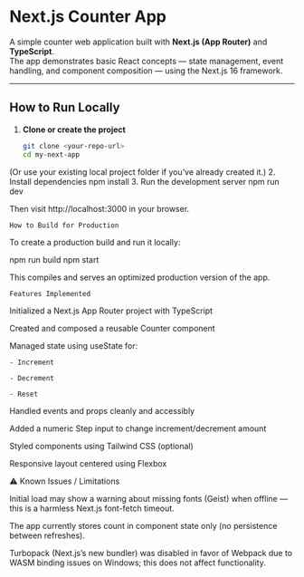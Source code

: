 # Next.js Counter App

A simple counter web application built with **Next.js (App Router)** and **TypeScript**.  
The app demonstrates basic React concepts — state management, event handling, and component composition — using the Next.js 16 framework.

---

##  How to Run Locally

1. **Clone or create the project**
   ```bash
   git clone <your-repo-url>
   cd my-next-app
(Or use your existing local project folder if you’ve already created it.)
2. Install dependencies
npm install
3. Run the development server
npm run dev

Then visit http://localhost:3000
 in your browser.
 
    How to Build for Production

To create a production build and run it locally:

npm run build
npm start


This compiles and serves an optimized production version of the app.

    Features Implemented

 Initialized a Next.js App Router project with TypeScript

 Created and composed a reusable Counter component

 Managed state using useState for:

    - Increment

    - Decrement

    - Reset

 Handled events and props cleanly and accessibly

 Added a numeric Step input to change increment/decrement amount

 Styled components using Tailwind CSS (optional)

 Responsive layout centered using Flexbox

⚠️ Known Issues / Limitations

Initial load may show a warning about missing fonts (Geist) when offline — this is a harmless Next.js font-fetch timeout.

The app currently stores count in component state only (no persistence between refreshes).

Turbopack (Next.js’s new bundler) was disabled in favor of Webpack due to WASM binding issues on Windows; this does not affect functionality.
